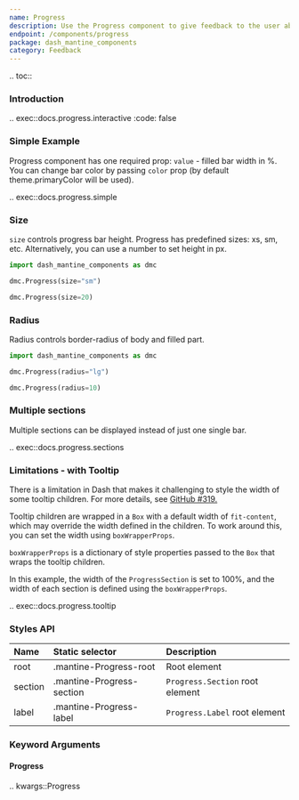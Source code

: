 ```yaml
---
name: Progress
description: Use the Progress component to give feedback to the user about the status of a task with label, sections, etc.
endpoint: /components/progress
package: dash_mantine_components
category: Feedback
---
```


.. toc::

### Introduction

.. exec::docs.progress.interactive
    :code: false

### Simple Example

Progress component has one required prop: `value` - filled bar width in %. You can change bar color by passing `color`
prop (by default theme.primaryColor will be used).

.. exec::docs.progress.simple

### Size

`size` controls progress bar height. Progress has predefined sizes: xs, sm, etc.
Alternatively, you can use a number to set height in px.

```python
import dash_mantine_components as dmc

dmc.Progress(size="sm")

dmc.Progress(size=20)
```

### Radius

Radius controls border-radius of body and filled part.

```python
import dash_mantine_components as dmc

dmc.Progress(radius="lg")

dmc.Progress(radius=10)
```

### Multiple sections

Multiple sections can be displayed instead of just one single bar.

.. exec::docs.progress.sections


### Limitations - with Tooltip

There is a limitation in Dash that makes it challenging to style the width of some tooltip children. For more details, see [GitHub #319.](https://github.com/snehilvj/dash-mantine-components/issues/319)

Tooltip children are wrapped in a `Box` with a default width of `fit-content`, which may override the width defined in the children. To work around this, you can set the width using `boxWrapperProps`.

`boxWrapperProps` is a dictionary of style properties passed to the `Box` that wraps the tooltip children.

In this example, the width of the `ProgressSection` is set to 100%, and the width of each section is defined using the `boxWrapperProps`.


.. exec::docs.progress.tooltip


### Styles API

| Name    | Static selector           | Description                     |
|:--------|:--------------------------|:--------------------------------|
| root    | .mantine-Progress-root    | Root element                    |
| section | .mantine-Progress-section | `Progress.Section` root element |
| label   | .mantine-Progress-label   | `Progress.Label` root element   |

### Keyword Arguments

#### Progress

.. kwargs::Progress

